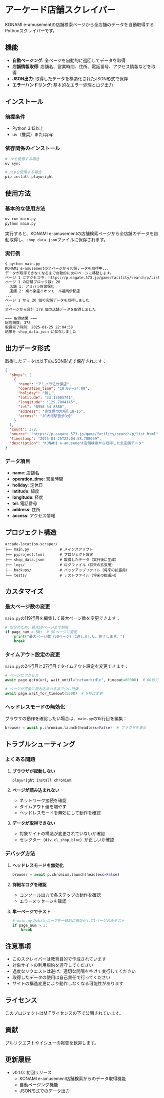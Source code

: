 # アーケード店舗スクレイパー

KONAMI e-amusementの店舗検索ページから全店舗のデータを自動取得するPythonスクレイパーです。

## 機能

- **自動ページング**: 全ページを自動的に巡回してデータを取得
- **店舗情報取得**: 店舗名、営業時間、住所、電話番号、アクセス情報などを取得
- **JSON出力**: 取得したデータを構造化されたJSON形式で保存
- **エラーハンドリング**: 基本的なエラー処理とログ出力

## インストール

### 前提条件

- Python 3.13以上
- uv（推奨）またはpip

### 依存関係のインストール

```bash
# uvを使用する場合
uv sync

# pipを使用する場合
pip install playwright
```

## 使用方法

### 基本的な使用方法

```bash
uv run main.py
python main.py
```

実行すると、KONAMI e-amusementの店舗検索ページから全店舗のデータを自動取得し、`shop_data.json`ファイルに保存されます。

### 実行例

```bash
$ python main.py
KONAMI e-amusementの全ページから店舗データを取得中...
データが取得できなくなるまで自動的に次のページに移動します。
ページ 1 にアクセス中: https://p.eagate.573.jp/game/facility/search/p/list.html?gkey=PLRS&paselif=false&finder=ll&latitude=11&longitude=11&page=1
ページ 1 の店舗ブロック数: 20
  店舗 1: アミパラ佐世保店
  店舗 2: 楽市楽座イオンモール福岡伊都店
...
ページ 1 から 20 個の店舗データを取得しました
...
全ページから合計 378 個の店舗データを取得しました

=== 取得結果 ===
総店舗数: 378
取得完了時刻: 2025-01-25 22:04:58
結果を shop_data.json に保存しました
```

## 出力データ形式

取得したデータは以下のJSON形式で保存されます：

```json
{
  "shops": [
    {
      "name": "アミパラ佐世保店",
      "operation_time": "10:00～24:00",
      "holiday": "無し",
      "latitude": "33.15005741",
      "longitude": "129.7804145",
      "tel": "0956-34-8880",
      "address": "佐世保市大塔町18-15",
      "access": "JR大塔駅徒歩3分"
    }
  ],
  "count": 378,
  "source": "https://p.eagate.573.jp/game/facility/search/p/list.html",
  "timestamp": "2025-01-25T22:04:58.788059",
  "description": "KONAMI e-amusement店舗検索から取得した全店舗データ"
}
```

### データ項目

- **name**: 店舗名
- **operation_time**: 営業時間
- **holiday**: 定休日
- **latitude**: 緯度
- **longitude**: 経度
- **tel**: 電話番号
- **address**: 住所
- **access**: アクセス情報

## プロジェクト構造

```
arcade-location-scraper/
├── main.py              # メインスクリプト
├── pyproject.toml       # プロジェクト設定
├── shop_data.json       # 取得したデータ（実行後に生成）
├── logs/                # ログファイル（将来の拡張用）
├── backups/             # バックアップファイル（将来の拡張用）
└── tests/               # テストファイル（将来の拡張用）
```

## カスタマイズ

### 最大ページ数の変更

`main.py`の119行目を編集して最大ページ数を変更できます：

```python
# 安全のため、最大50ページまで制限
if page_num > 50:  # 50ページに変更
    print("最大ページ数（50ページ）に達しました。終了します。")
    break
```

### タイムアウト設定の変更

`main.py`の24行目と27行目でタイムアウト設定を変更できます：

```python
# ページにアクセス
await page.goto(url, wait_until="networkidle", timeout=60000)  # 60秒に変更

# ページが完全に読み込まれるまで少し待機
await page.wait_for_timeout(5000)  # 5秒に変更
```

### ヘッドレスモードの無効化

ブラウザの動作を確認したい場合は、`main.py`の15行目を編集：

```python
browser = await p.chromium.launch(headless=False)  # ブラウザを表示
```

## トラブルシューティング

### よくある問題

1. **ブラウザが起動しない**
   ```bash
   playwright install chromium
   ```

2. **ページが読み込まれない**
   - ネットワーク接続を確認
   - タイムアウト値を増やす
   - ヘッドレスモードを無効にして動作を確認

3. **データが取得できない**
   - 対象サイトの構造が変更されていないか確認
   - セレクター（`div.cl_shop_bloc`）が正しいか確認

### デバッグ方法

1. **ヘッドレスモードを無効化**
   ```python
   browser = await p.chromium.launch(headless=False)
   ```

2. **詳細なログを確認**
   - コンソール出力で各ステップの動作を確認
   - エラーメッセージを確認

3. **単一ページでテスト**
   ```python
   # main.pyのwhileループを一時的に無効化して1ページのみテスト
   if page_num > 1:
       break
   ```

## 注意事項

- このスクレイパーは教育目的で作成されています
- 対象サイトの利用規約を遵守してください
- 過度なリクエストは避け、適切な間隔を空けて実行してください
- 取得したデータの使用は自己責任で行ってください
- サイトの構造変更により動作しなくなる可能性があります

## ライセンス

このプロジェクトはMITライセンスの下で公開されています。

## 貢献

プルリクエストやイシューの報告を歓迎します。

## 更新履歴

- v0.1.0: 初回リリース
  - KONAMI e-amusement店舗検索からのデータ取得機能
  - 自動ページング機能
  - JSON形式でのデータ出力
